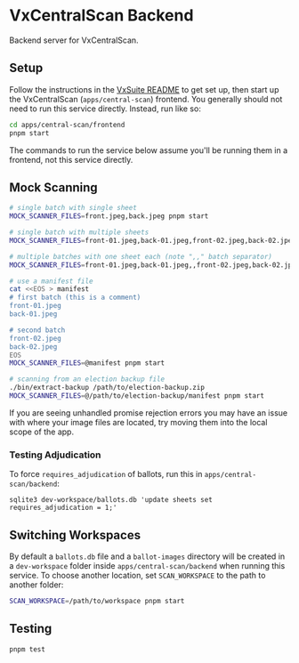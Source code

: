 # VxCentralScan Backend

Backend server for VxCentralScan.

## Setup

Follow the instructions in the [VxSuite README](../../../README.md) to get set
up, then start up the VxCentralScan (`apps/central-scan`) frontend. You
generally should not need to run this service directly. Instead, run like so:

```sh
cd apps/central-scan/frontend
pnpm start
```

The commands to run the service below assume you'll be running them in a
frontend, not this service directly.

## Mock Scanning

```sh
# single batch with single sheet
MOCK_SCANNER_FILES=front.jpeg,back.jpeg pnpm start

# single batch with multiple sheets
MOCK_SCANNER_FILES=front-01.jpeg,back-01.jpeg,front-02.jpeg,back-02.jpeg pnpm start

# multiple batches with one sheet each (note ",," batch separator)
MOCK_SCANNER_FILES=front-01.jpeg,back-01.jpeg,,front-02.jpeg,back-02.jpeg pnpm start

# use a manifest file
cat <<EOS > manifest
# first batch (this is a comment)
front-01.jpeg
back-01.jpeg

# second batch
front-02.jpeg
back-02.jpeg
EOS
MOCK_SCANNER_FILES=@manifest pnpm start

# scanning from an election backup file
./bin/extract-backup /path/to/election-backup.zip
MOCK_SCANNER_FILES=@/path/to/election-backup/manifest pnpm start
```

If you are seeing unhandled promise rejection errors you may have an issue with
where your image files are located, try moving them into the local scope of the
app.

### Testing Adjudication

To force `requires_adjudication` of ballots, run this in
`apps/central-scan/backend`:

```
sqlite3 dev-workspace/ballots.db 'update sheets set requires_adjudication = 1;'
```

## Switching Workspaces

By default a `ballots.db` file and a `ballot-images` directory will be created
in a `dev-workspace` folder inside `apps/central-scan/backend` when running this
service. To choose another location, set `SCAN_WORKSPACE` to the path to another
folder:

```sh
SCAN_WORKSPACE=/path/to/workspace pnpm start
```

## Testing

```sh
pnpm test
```
